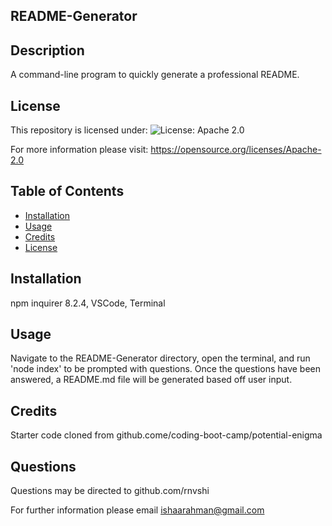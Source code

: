 
  ## README-Generator

  ## Description
  
A command-line program to quickly generate a professional README.

  ## License
  
This repository is licensed under: 
![License: Apache 2.0](https://img.shields.io/badge/License-Apache_2.0-blue.svg)
 
For more information please visit: https://opensource.org/licenses/Apache-2.0

  ## Table of Contents

  - [Installation](#installation)
  - [Usage](#usage)
  - [Credits](#credits)
  - [License](#license)

  ## Installation
  
npm inquirer 8.2.4, VSCode, Terminal

  ## Usage
  
Navigate to the README-Generator directory, open the terminal, and run 'node index' to be prompted with questions. Once the questions have been answered, a README.md file will be generated based off user input.

  ## Credits
  
Starter code cloned from github.come/coding-boot-camp/potential-enigma

  ## Questions
  
 Questions may be directed to github.com/rnvshi
  
 For further information please email ishaarahman@gmail.com

  